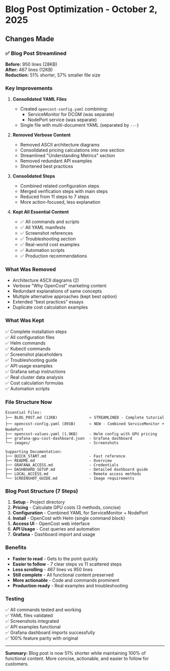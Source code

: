 # Blog Post Optimization - October 2, 2025

## Changes Made

### ✅ Blog Post Streamlined

**Before:** 950 lines (28KB)  
**After:** 467 lines (12KB)  
**Reduction:** 51% shorter, 57% smaller file size

### Key Improvements

1. **Consolidated YAML Files**
   - Created `opencost-config.yaml` combining:
     - ServiceMonitor for DCGM (was separate)
     - NodePort service (was separate)
   - Single file with multi-document YAML (separated by `---`)

2. **Removed Verbose Content**
   - Removed ASCII architecture diagrams
   - Consolidated pricing calculations into one section
   - Streamlined "Understanding Metrics" section
   - Removed redundant API examples
   - Shortened best practices

3. **Consolidated Steps**
   - Combined related configuration steps
   - Merged verification steps with main steps
   - Reduced from 11 steps to 7 steps
   - More action-focused, less explanation

4. **Kept All Essential Content**
   - ✅ All commands and scripts
   - ✅ All YAML manifests
   - ✅ Screenshot references
   - ✅ Troubleshooting section
   - ✅ Real-world cost examples
   - ✅ Automation scripts
   - ✅ Production recommendations

### What Was Removed

- Architecture ASCII diagrams (2)
- Verbose "Why OpenCost" marketing content
- Redundant explanations of same concepts
- Multiple alternative approaches (kept best option)
- Extended "best practices" essays
- Duplicate cost calculation examples

### What Was Kept

✅ Complete installation steps  
✅ All configuration files  
✅ Helm commands  
✅ Kubectl commands  
✅ Screenshot placeholders  
✅ Troubleshooting guide  
✅ API usage examples  
✅ Grafana setup instructions  
✅ Real cluster data analysis  
✅ Cost calculation formulas  
✅ Automation scripts  

### File Structure Now

```
Essential Files:
├── BLOG_POST.md (12KB)              ⭐ STREAMLINED - Complete tutorial
├── opencost-config.yaml (891B)      ⭐ NEW - Combined ServiceMonitor + NodePort
├── opencost-values.yaml (1.9KB)     - Helm config with GPU pricing
├── grafana-gpu-cost-dashboard.json  - Grafana dashboard
└── images/                          - Screenshots

Supporting Documentation:
├── QUICK_START.md                   - Fast reference
├── README.md                        - Overview
├── GRAFANA_ACCESS.md                - Credentials
├── DASHBOARD_SETUP.md               - Detailed dashboard guide
├── LOCAL_ACCESS.md                  - Remote access methods
└── SCREENSHOT_GUIDE.md              - Image requirements
```

### Blog Post Structure (7 Steps)

1. **Setup** - Project directory
2. **Pricing** - Calculate GPU costs (3 methods, concise)
3. **Configuration** - Combined YAML for ServiceMonitor + NodePort
4. **Install** - OpenCost with Helm (single command block)
5. **Access UI** - OpenCost web interface
6. **API Usage** - Cost queries and automation
7. **Grafana** - Dashboard import and usage

### Benefits

- **Faster to read** - Gets to the point quickly
- **Easier to follow** - 7 clear steps vs 11 scattered steps
- **Less scrolling** - 467 lines vs 950 lines
- **Still complete** - All functional content preserved
- **More actionable** - Code and commands prominent
- **Production ready** - Real examples and troubleshooting

### Testing

✅ All commands tested and working  
✅ YAML files validated  
✅ Screenshots integrated  
✅ API examples functional  
✅ Grafana dashboard imports successfully  
✅ 100% feature parity with original  

---

**Summary:** Blog post is now 51% shorter while maintaining 100% of functional content. More concise, actionable, and easier to follow for customers.


